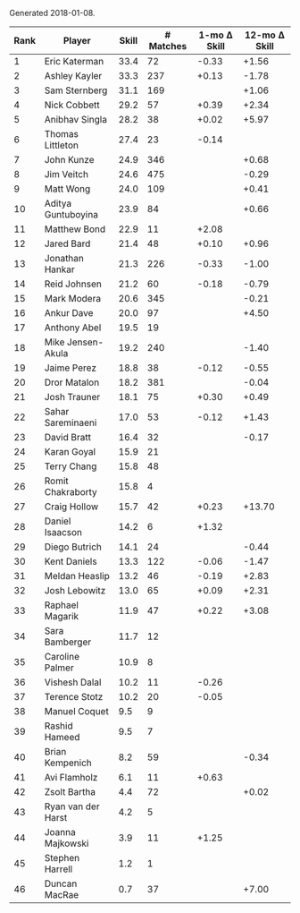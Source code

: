 Generated 2018-01-08.

| Rank | Player             | Skill | # Matches | 1-mo Δ Skill | 12-mo Δ Skill |
|------|--------------------|-------|-----------|--------------|---------------|
|    1 | Eric Katerman      |  33.4 |        72 |        -0.33 |         +1.56 |
|    2 | Ashley Kayler      |  33.3 |       237 |        +0.13 |         -1.78 |
|    3 | Sam Sternberg      |  31.1 |       169 |              |         +1.06 |
|    4 | Nick Cobbett       |  29.2 |        57 |        +0.39 |         +2.34 |
|    5 | Anibhav Singla     |  28.2 |        38 |        +0.02 |         +5.97 |
|    6 | Thomas Littleton   |  27.4 |        23 |        -0.14 |               |
|    7 | John Kunze         |  24.9 |       346 |              |         +0.68 |
|    8 | Jim Veitch         |  24.6 |       475 |              |         -0.29 |
|    9 | Matt Wong          |  24.0 |       109 |              |         +0.41 |
|   10 | Aditya Guntuboyina |  23.9 |        84 |              |         +0.66 |
|   11 | Matthew Bond       |  22.9 |        11 |        +2.08 |               |
|   12 | Jared Bard         |  21.4 |        48 |        +0.10 |         +0.96 |
|   13 | Jonathan Hankar    |  21.3 |       226 |        -0.33 |         -1.00 |
|   14 | Reid Johnsen       |  21.2 |        60 |        -0.18 |         -0.79 |
|   15 | Mark Modera        |  20.6 |       345 |              |         -0.21 |
|   16 | Ankur Dave         |  20.0 |        97 |              |         +4.50 |
|   17 | Anthony Abel       |  19.5 |        19 |              |               |
|   18 | Mike Jensen-Akula  |  19.2 |       240 |              |         -1.40 |
|   19 | Jaime Perez        |  18.8 |        38 |        -0.12 |         -0.55 |
|   20 | Dror Matalon       |  18.2 |       381 |              |         -0.04 |
|   21 | Josh Trauner       |  18.1 |        75 |        +0.30 |         +0.49 |
|   22 | Sahar Sareminaeni  |  17.0 |        53 |        -0.12 |         +1.43 |
|   23 | David Bratt        |  16.4 |        32 |              |         -0.17 |
|   24 | Karan Goyal        |  15.9 |        21 |              |               |
|   25 | Terry Chang        |  15.8 |        48 |              |               |
|   26 | Romit Chakraborty  |  15.8 |         4 |              |               |
|   27 | Craig Hollow       |  15.7 |        42 |        +0.23 |        +13.70 |
|   28 | Daniel Isaacson    |  14.2 |         6 |        +1.32 |               |
|   29 | Diego Butrich      |  14.1 |        24 |              |         -0.44 |
|   30 | Kent Daniels       |  13.3 |       122 |        -0.06 |         -1.47 |
|   31 | Meldan Heaslip     |  13.2 |        46 |        -0.19 |         +2.83 |
|   32 | Josh Lebowitz      |  13.0 |        65 |        +0.09 |         +2.31 |
|   33 | Raphael Magarik    |  11.9 |        47 |        +0.22 |         +3.08 |
|   34 | Sara Bamberger     |  11.7 |        12 |              |               |
|   35 | Caroline Palmer    |  10.9 |         8 |              |               |
|   36 | Vishesh Dalal      |  10.2 |        11 |        -0.26 |               |
|   37 | Terence Stotz      |  10.2 |        20 |        -0.05 |               |
|   38 | Manuel Coquet      |   9.5 |         9 |              |               |
|   39 | Rashid Hameed      |   9.5 |         7 |              |               |
|   40 | Brian Kempenich    |   8.2 |        59 |              |         -0.34 |
|   41 | Avi Flamholz       |   6.1 |        11 |        +0.63 |               |
|   42 | Zsolt Bartha       |   4.4 |        72 |              |         +0.02 |
|   43 | Ryan van der Harst |   4.2 |         5 |              |               |
|   44 | Joanna Majkowski   |   3.9 |        11 |        +1.25 |               |
|   45 | Stephen Harrell    |   1.2 |         1 |              |               |
|   46 | Duncan MacRae      |   0.7 |        37 |              |         +7.00 |